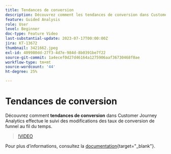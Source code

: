 ```yaml
---
title: Tendances de conversion
description: Découvrez comment les tendances de conversion dans Customer Journey Analytics effectuent le suivi des modifications des taux de conversion de funnel au fil du temps.
feature: Guided Analysis
role: User
level: Beginner
doc-type: Feature Video
last-substantial-update: 2023-07-17T00:00:00Z
jira: KT-13672
thumbnail: 3421662.jpeg
exl-id: 409980dd-27f3-4d7e-984d-8b0391be7f22
source-git-commit: 1a4ecef0d27d46164a1275906aaf36730468f0ae
workflow-type: tm+mt
source-wordcount: '44'
ht-degree: 25%

---
```


# Tendances de conversion

Découvrez comment **tendances de conversion** dans Customer Journey Analytics effectue le suivi des modifications des taux de conversion de funnel au fil du temps.

>[!VIDEO](https://video.tv.adobe.com/v/3421662/?learn=on)

Pour plus dʼinformations, consultez la [documentation](https://experienceleague.adobe.com/docs/analytics-platform/using/guided-analysis/funnel/conversion-trends.html?lang=fr){target="_blank"}.
